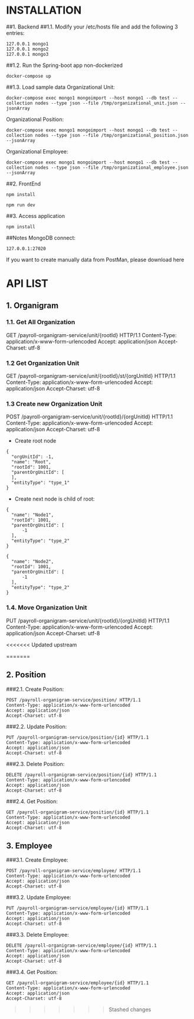 # INSTALLATION
##1. Backend
##1.1. Modify your /etc/hosts file and add the following 3 entries:
```
127.0.0.1 mongo1
127.0.0.1 mongo2
127.0.0.1 mongo3
```

##1.2. Run the Spring-boot app non-dockerized
```
docker-compose up
```

##1.3. Load sample data
Organizational Unit:
```
docker-compose exec mongo1 mongoimport --host mongo1 --db test --collection nodes --type json --file /tmp/organizational_unit.json --jsonArray
```

Organizational Position:
```
docker-compose exec mongo1 mongoimport --host mongo1 --db test --collection nodes --type json --file /tmp/organizational_position.json --jsonArray
```

Organizational Employee:
```
docker-compose exec mongo1 mongoimport --host mongo1 --db test --collection nodes --type json --file /tmp/organizational_employee.json --jsonArray
```

##2. FrontEnd
```
npm install
```

```
npm run dev
```

##3. Access application
```
npm install
```

##Notes
MongoDB connect: 
```
127.0.0.1:27020
```
If you want to create manually data from PostMan, please download here

# API LIST
## 1. Organigram
### 1.1. Get All Organization

GET /payroll-organigram-service/unit/{rootId} HTTP/1.1
Content-Type: application/x-www-form-urlencoded
Accept: application/json
Accept-Charset: utf-8

### 1.2 Get Organization Unit

GET /payroll-organigram-service/unit/{rootId}/st/{orgUnitId} HTTP/1.1
Content-Type: application/x-www-form-urlencoded
Accept: application/json
Accept-Charset: utf-8

### 1.3 Create new Organization Unit

POST /payroll-organigram-service/unit/{rootId}/{orgUnitId} HTTP/1.1
Content-Type: application/x-www-form-urlencoded
Accept: application/json
Accept-Charset: utf-8


- Create root node
```
{
  "orgUnitId": -1,
  "name": "Root",
  "rootId": 1001,
  "parentOrgUnitId": [
  ],
  "entityType": "type_1"
}
```

- Create next node is child of root:
```
{
  "name": "Node1",
  "rootId": 1001,
  "parentOrgUnitId": [
      -1
  ],
  "entityType": "type_2"
}
```
```
{
  "name": "Node2",
  "rootId": 1001,
  "parentOrgUnitId": [
      -1
  ],
  "entityType": "type_2"
}
```

### 1.4. Move Organization Unit

PUT /payroll-organigram-service/unit/{rootId}/{orgUnitId} HTTP/1.1
Content-Type: application/x-www-form-urlencoded
Accept: application/json
Accept-Charset: utf-8

<<<<<<< Updated upstream

=======
## 2. Position
###2.1. Create Position:
````
POST /payroll-organigram-service/position/ HTTP/1.1
Content-Type: application/x-www-form-urlencoded
Accept: application/json
Accept-Charset: utf-8
````

###2.2. Update Position:
````
PUT /payroll-organigram-service/position/{id} HTTP/1.1
Content-Type: application/x-www-form-urlencoded
Accept: application/json
Accept-Charset: utf-8
````

###2.3. Delete Position:
````
DELETE /payroll-organigram-service/position/{id} HTTP/1.1
Content-Type: application/x-www-form-urlencoded
Accept: application/json
Accept-Charset: utf-8
````

###2.4. Get Position:
````
GET /payroll-organigram-service/position/{id} HTTP/1.1
Content-Type: application/x-www-form-urlencoded
Accept: application/json
Accept-Charset: utf-8
````

## 3. Employee
###3.1. Create Employee:
````
POST /payroll-organigram-service/employee/ HTTP/1.1
Content-Type: application/x-www-form-urlencoded
Accept: application/json
Accept-Charset: utf-8
````

###3.2. Update Employee:
````
PUT /payroll-organigram-service/employee/{id} HTTP/1.1
Content-Type: application/x-www-form-urlencoded
Accept: application/json
Accept-Charset: utf-8
````

###3.3. Delete Employee:
````
DELETE /payroll-organigram-service/employee/{id} HTTP/1.1
Content-Type: application/x-www-form-urlencoded
Accept: application/json
Accept-Charset: utf-8
````

###3.4. Get Position:
````
GET /payroll-organigram-service/employee/{id} HTTP/1.1
Content-Type: application/x-www-form-urlencoded
Accept: application/json
Accept-Charset: utf-8
````
>>>>>>> Stashed changes
